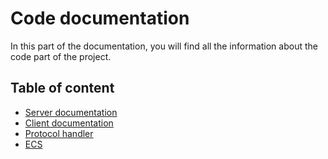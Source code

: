 # Code documentation

In this part of the documentation, you will find all the information about the code part of the project.

## Table of content

- [Server documentation](./project/codeDocumentation/server)
- [Client documentation](./project/codeDocumentation/client)
- [Protocol handler](./project/codeDocumentation/protocol)
- [ECS](./project/codeDocumentation/ecs)